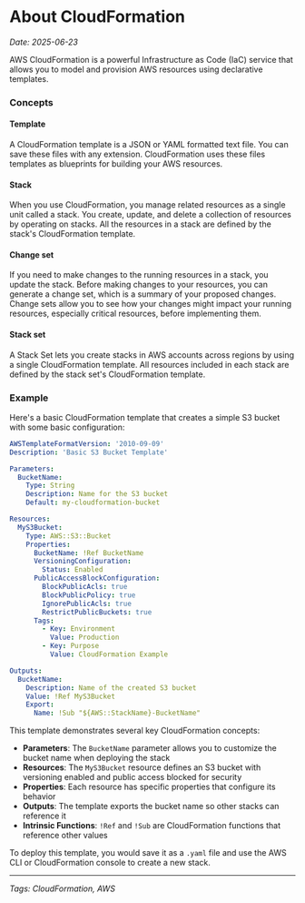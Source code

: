 # About CloudFormation

*Date: 2025-06-23*

AWS CloudFormation is a powerful Infrastructure as Code (IaC) service that allows you to model and provision AWS resources using declarative templates. 

### Concepts

#### Template

A CloudFormation template is a JSON or YAML formatted text file. You can save these files with any extension. CloudFormation uses these files templates as blueprints for building your AWS resources.

#### Stack

When you use CloudFormation, you manage related resources as a single unit called a stack. You create, update, and delete a collection of resources by operating on stacks. All the resources in a stack are defined by the stack's CloudFormation template.

#### Change set

If you need to make changes to the running resources in a stack, you update the stack. Before making changes to your resources, you can generate a change set, which is a summary of your proposed changes. Change sets allow you to see how your changes might impact your running resources, especially critical resources, before implementing them.

#### Stack set

A Stack Set lets you create stacks in AWS accounts across regions by using a single CloudFormation template. All resources included in each stack are defined by the stack set's CloudFormation template.

### Example

Here's a basic CloudFormation template that creates a simple S3 bucket with some basic configuration:

```yaml
AWSTemplateFormatVersion: '2010-09-09'
Description: 'Basic S3 Bucket Template'

Parameters:
  BucketName:
    Type: String
    Description: Name for the S3 bucket
    Default: my-cloudformation-bucket

Resources:
  MyS3Bucket:
    Type: AWS::S3::Bucket
    Properties:
      BucketName: !Ref BucketName
      VersioningConfiguration:
        Status: Enabled
      PublicAccessBlockConfiguration:
        BlockPublicAcls: true
        BlockPublicPolicy: true
        IgnorePublicAcls: true
        RestrictPublicBuckets: true
      Tags:
        - Key: Environment
          Value: Production
        - Key: Purpose
          Value: CloudFormation Example

Outputs:
  BucketName:
    Description: Name of the created S3 bucket
    Value: !Ref MyS3Bucket
    Export:
      Name: !Sub "${AWS::StackName}-BucketName"
```

This template demonstrates several key CloudFormation concepts:

- **Parameters**: The `BucketName` parameter allows you to customize the bucket name when deploying the stack
- **Resources**: The `MyS3Bucket` resource defines an S3 bucket with versioning enabled and public access blocked for security
- **Properties**: Each resource has specific properties that configure its behavior
- **Outputs**: The template exports the bucket name so other stacks can reference it
- **Intrinsic Functions**: `!Ref` and `!Sub` are CloudFormation functions that reference other values

To deploy this template, you would save it as a `.yaml` file and use the AWS CLI or CloudFormation console to create a new stack.

---

*Tags: CloudFormation, AWS*
